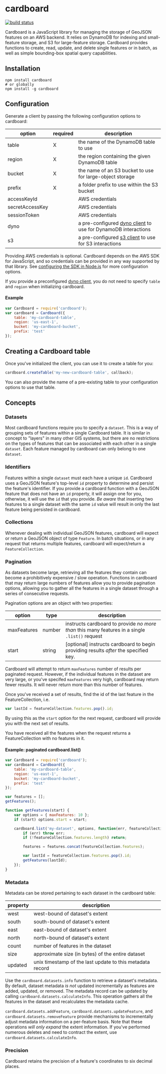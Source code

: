 # cardboard

[![build status](https://secure.travis-ci.org/mapbox/cardboard.png)](http://travis-ci.org/mapbox/cardboard)

Cardboard is a JavaScript library for managing the storage of GeoJSON features on an AWS backend. It relies on DynamoDB for indexing and small-feature storage, and S3 for large-feature storage. Cardboard provides functions to create, read, update, and delete single features or in batch, as well as simple bounding-box spatial query capabilities.

## Installation

    npm install cardboard
    # or globally
    npm install -g cardboard

## Configuration

Generate a client by passing the following configuration options to cardboard:

option | required | description
--- | --- | ---
table | X | the name of the DynamoDB table to use
region | X | the region containing the given DynamoDB table
bucket | X | the name of an S3 bucket to use for large-object storage
prefix | X | a folder prefix to use within the S3 bucket
accessKeyId | | AWS credentials
secretAccessKey | | AWS credentials
sessionToken | | AWS credentials
dyno | | a pre-configured [dyno client](https://github.com/mapbox/dyno) to use for DynamoDB interactions
s3 | | a pre-configured [s3 client](http://docs.aws.amazon.com/AWSJavaScriptSDK/latest/AWS/S3.html) to use for S3 interactions

Providing AWS credentials is optional. Cardboard depends on the AWS SDK for JavaScript, and so credentials can be provided in any way supported by that library. See [configuring the SDK in Node.js](http://docs.aws.amazon.com/AWSJavaScriptSDK/guide/node-configuring.html) for more configuration options.

If you provide a preconfigured [dyno client](https://github.com/mapbox/dyno), you do not need to specify `table` and `region` when initializing cardboard.

#### Example

```js
var Cardboard = require('cardboard');
var cardboard = Cardboard({
    table: 'my-cardboard-table',
    region: 'us-east-1',
    bucket: 'my-cardboard-bucket',
    prefix: 'test'
});
```

## Creating a Cardboard table

Once you've initialized the client, you can use it to create a table for you:

```js
cardboard.createTable('my-new-cardboard-table', callback);
```

You can also provide the name of a pre-existing table to your configuration options to use that table.

## Concepts

### Datasets

Most cardboard functions require you to specify a `dataset`. This is a way of grouping sets of features within a single Cardboard table. It is similar in concept to "layers" in many other GIS systems, but there are no restrictions on the types of features that can be associated with each other in a single `dataset`. Each feature managed by cardboard can only belong to one `dataset`.

### Identifiers

Features within a single `dataset` must each have a unique `id`. Cardboard uses a GeoJSON feature's top-level `id` property to determine and persist the feature's identifier. If you provide a cardboard function with a GeoJSON feature that does not have an `id` property, it will assign one for you, otherwise, it will use the `id` that you provide. *Be aware* that inserting two features to a single dataset with the same `id` value will result in only the last feature being persisted in cardboard.

### Collections

Whenever dealing with individual GeoJSON features, cardboard will expect or return a GeoJSON object of type `Feature`. In batch situations, or in any request that returns multiple features, cardboard will expect/return a `FeatureCollection`.

### Pagination

As datasets become large, retrieving all the features they contain can become a prohibitively expensive / slow operation. Functions in cardboard that may return large numbers of features allow you to provide pagination options, allowing you to gather all the features in a single dataset through a series of consecutive requests.

Pagination options are an object with two properties:

option | type | description
--- | --- | ---
maxFeatures | number | instructs cardboard to provide *no more than* this many features in a single `.list()` request
start | string | [optional] instructs cardboard to begin providing results *after* the specified key.

Cardboard will attempt to return `maxFeatures` number of results per paginated request. However, if the individual features in the dataset are very large, or you've specifed `maxFeatures` very high, cardboard may return fewer results. It will never return more than this number of features.

Once you've received a set of results, find the id of the last feature in the FeatureCollection, i.e.

```js
var lastId = featureCollection.features.pop().id;
```

By using this as the `start` option for the next request, cardboard will provide you with the next set of results.

You have received all the features when the request returns a FeatureCollection with no features in it.

#### Example: paginated cardboard.list()

```js
var Cardboard = require('cardboard');
var cardboard = Cardboard({
    table: 'my-cardboard-table',
    region: 'us-east-1',
    bucket: 'my-cardboard-bucket',
    prefix: 'test'
});

var features = [];
getFeatures();

function getFeatures(start) {
    var options = { maxFeatures: 10 };
    if (start) options.start = start;

    cardboard.list('my-dataset', options, function(err, featureCollection) {
        if (err) throw err;
        if (!featureCollection.features.length) return;

        features = features.concat(featureCollection.features);

        var lastId = featureCollection.features.pop().id;
        getFeatures(lastId);
    });
}
```

### Metadata

Metadata can be stored pertaining to each dataset in the cardboard table:

property | description
--- | ---
west | west-bound of dataset's extent
south | south-bound of dataset's extent
east | east-bound of dataset's extent
north | north-bound of dataset's extent
count | number of features in the dataset
size | approximate size (in bytes) of the entire dataset
updated | unix timestamp of the last update to this metadata record

Use the `cardboard.datasets.info` function to retrieve a dataset's metadata. By default, dataset metadata *is not* updated incrementally as features are added, updated, or removed. The metadata record can be updated by calling `cardboard.datasets.calculateInfo`. This operation gathers all the features in the dataset and recalculates the metadata cache.

`cardboard.datasets.addFeature`, `cardboard.datasets.updateFeature`, and `cardboard.datasets.removeFeature` provide mechanisms to incrementally adjust metadata information on a per-feature basis. Note that these operations *will only expand* the extent information. If you've performed numerous deletes and need to contract the extent, use `cardboard.datasets.calculateInfo`.

### Precision

Cardboard retains the precision of a feature's coordinates to six decimal places.
